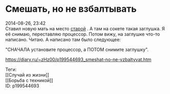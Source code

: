 Смешать, но не взбалтывать
===========================

   
 2014-08-26, 23:42   
  Ставил новую мать на место  [старой](бНОПНЯ)  . А там на сокете такая заглушка. Я её снимаю, переставляю процессор. Потом вижу, на заглушке что-то написано. Читаю. А написано там было следующее:   
   
 "СНАЧАЛА установите процессор, а ПОТОМ снимите заглушку".   
    
 <https://diary.ru/~zHz00/p199544693_smeshat-no-ne-vzbaltyvat.htm>   
   
 Теги:   
 [[Случай из жизни]]   
 [[Борьба с техникой]]   
 ID: p199544693